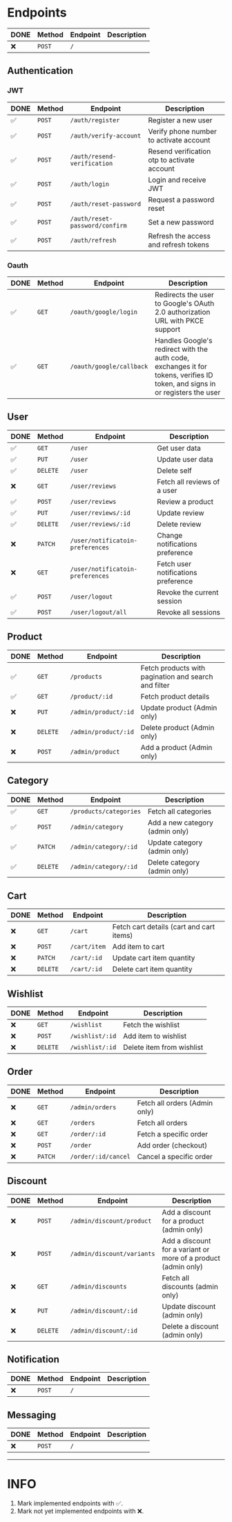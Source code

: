 # Endpoints

| DONE | Method | Endpoint | Description |
| ---- | ------ | -------- | ----------- |
| ❌   | `POST` | `/`      |             |

## Authentication

### JWT

| DONE | Method | Endpoint                       | Description                                 |
| ---- | ------ | ------------------------------ | ------------------------------------------- |
| ✅   | `POST` | `/auth/register`               | Register a new user                         |
| ✅   | `POST` | `/auth/verify-account`         | Verify phone number to activate account     |
| ✅   | `POST` | `/auth/resend-verification`    | Resend verification otp to activate account |
| ✅   | `POST` | `/auth/login`                  | Login and receive JWT                       |
| ✅   | `POST` | `/auth/reset-password`         | Request a password reset                    |
| ✅   | `POST` | `/auth/reset-password/confirm` | Set a new password                          |
| ✅   | `POST` | `/auth/refresh`                | Refresh the access and refresh tokens       |

### Oauth

| DONE | Method | Endpoint                 | Description                                                                                                                  |
| ---- | ------ | ------------------------ | ---------------------------------------------------------------------------------------------------------------------------- |
| ✅   | `GET`  | `/oauth/google/login`    | Redirects the user to Google's OAuth 2.0 authorization URL with PKCE support                                                 |
| ✅   | `GET`  | `/oauth/google/callback` | Handles Google's redirect with the auth code, exchanges it for tokens, verifies ID token, and signs in or registers the user |

## User

| DONE | Method   | Endpoint                         | Description                         |
| ---- | -------- | -------------------------------- | ----------------------------------- |
| ✅   | `GET`    | `/user`                          | Get user data                       |
| ✅   | `PUT`    | `/user`                          | Update user data                    |
| ✅   | `DELETE` | `/user`                          | Delete self                         |
| ❌   | `GET`    | `/user/reviews`                  | Fetch all reviews of a user         |
| ✅   | `POST`   | `/user/reviews`                  | Review a product                    |
| ✅   | `PUT`    | `/user/reviews/:id`              | Update review                       |
| ✅   | `DELETE` | `/user/reviews/:id`              | Delete review                       |
| ❌   | `PATCH`  | `/user/notificatoin-preferences` | Change notifications preference     |
| ❌   | `GET`    | `/user/notificatoin-preferences` | Fetch user notifications preference |
| ✅   | `POST`   | `/user/logout`                   | Revoke the current session          |
| ✅   | `POST`   | `/user/logout/all`               | Revoke all sessions                 |

## Product

| DONE | Method   | Endpoint             | Description                                          |
| ---- | -------- | -------------------- | ---------------------------------------------------- |
| ✅   | `GET`    | `/products`          | Fetch products with pagination and search and filter |
| ✅   | `GET`    | `/product/:id`       | Fetch product details                                |
| ❌   | `PUT`    | `/admin/product/:id` | Update product (Admin only)                          |
| ❌   | `DELETE` | `/admin/product/:id` | Delete product (Admin only)                          |
| ❌   | `POST`   | `/admin/product`     | Add a product (Admin only)                           |

## Category

| DONE | Method   | Endpoint               | Description                     |
| ---- | -------- | ---------------------- | ------------------------------- |
| ✅   | `GET`    | `/products/categories` | Fetch all categories            |
| ✅   | `POST`   | `/admin/category`      | Add a new category (admin only) |
| ✅   | `PATCH`  | `/admin/category/:id`  | Update category (admin only)    |
| ✅   | `DELETE` | `/admin/category/:id`  | Delete category (admin only)    |

## Cart

| DONE | Method   | Endpoint     | Description                              |
| ---- | -------- | ------------ | ---------------------------------------- |
| ❌   | `GET`    | `/cart`      | Fetch cart details (cart and cart items) |
| ❌   | `POST`   | `/cart/item` | Add item to cart                         |
| ❌   | `PATCH`  | `/cart/:id`  | Update cart item quantity                |
| ❌   | `DELETE` | `/cart/:id`  | Delete cart item quantity                |

## Wishlist

| DONE | Method   | Endpoint        | Description               |
| ---- | -------- | --------------- | ------------------------- |
| ❌   | `GET`    | `/wishlist`     | Fetch the wishlist        |
| ❌   | `POST`   | `/wishlist/:id` | Add item to wishlist      |
| ❌   | `DELETE` | `/wishlist/:id` | Delete item from wishlist |

## Order

| DONE | Method  | Endpoint            | Description                   |
| ---- | ------- | ------------------- | ----------------------------- |
| ❌   | `GET`   | `/admin/orders`     | Fetch all orders (Admin only) |
| ❌   | `GET`   | `/orders`           | Fetch all orders              |
| ❌   | `GET`   | `/order/:id`        | Fetch a specific order        |
| ❌   | `POST`  | `/order`            | Add order (checkout)          |
| ❌   | `PATCH` | `/order/:id/cancel` | Cancel a specific order       |

## Discount

| DONE | Method   | Endpoint                   | Description                                                    |
| ---- | -------- | -------------------------- | -------------------------------------------------------------- |
| ❌   | `POST`   | `/admin/discount/product`  | Add a discount for a product (admin only)                      |
| ❌   | `POST`   | `/admin/discount/variants` | Add a discount for a variant or more of a product (admin only) |
| ❌   | `GET`    | `/admin/discounts`         | Fetch all discounts (admin only)                               |
| ❌   | `PUT`    | `/admin/discount/:id`      | Update discount (admin only)                                   |
| ❌   | `DELETE` | `/admin/discount/:id`      | Delete a discount (admin only)                                 |

## Notification

| DONE | Method | Endpoint | Description |
| ---- | ------ | -------- | ----------- |
| ❌   | `POST` | `/`      |             |

## Messaging

| DONE | Method | Endpoint | Description |
| ---- | ------ | -------- | ----------- |
| ❌   | `POST` | `/`      |             |

---

# INFO

1. Mark implemented endpoints with ✅.
2. Mark not yet implemented endpoints with ❌.
